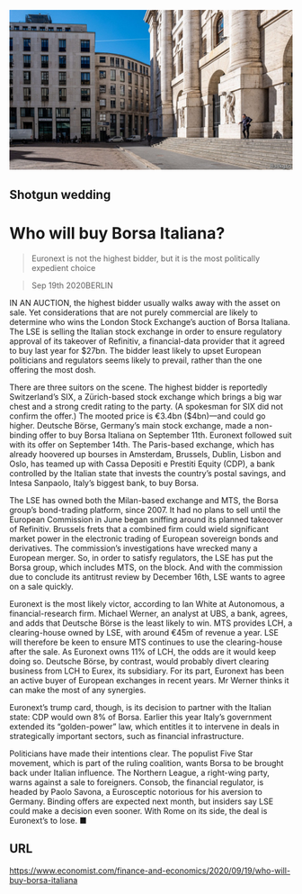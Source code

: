 ![](./images/20200919_FNP503.jpg)

## Shotgun wedding

# Who will buy Borsa Italiana?

> Euronext is not the highest bidder, but it is the most politically expedient choice

> Sep 19th 2020BERLIN

IN AN AUCTION, the highest bidder usually walks away with the asset on sale. Yet considerations that are not purely commercial are likely to determine who wins the London Stock Exchange’s auction of Borsa Italiana. The LSE is selling the Italian stock exchange in order to ensure regulatory approval of its takeover of Refinitiv, a financial-data provider that it agreed to buy last year for $27bn. The bidder least likely to upset European politicians and regulators seems likely to prevail, rather than the one offering the most dosh.

There are three suitors on the scene. The highest bidder is reportedly Switzerland’s SIX, a Zürich-based stock exchange which brings a big war chest and a strong credit rating to the party. (A spokesman for SIX did not confirm the offer.) The mooted price is €3.4bn ($4bn)—and could go higher. Deutsche Börse, Germany’s main stock exchange, made a non-binding offer to buy Borsa Italiana on September 11th. Euronext followed suit with its offer on September 14th. The Paris-based exchange, which has already hoovered up bourses in Amsterdam, Brussels, Dublin, Lisbon and Oslo, has teamed up with Cassa Depositi e Prestiti Equity (CDP), a bank controlled by the Italian state that invests the country’s postal savings, and Intesa Sanpaolo, Italy’s biggest bank, to buy Borsa.

The LSE has owned both the Milan-based exchange and MTS, the Borsa group’s bond-trading platform, since 2007. It had no plans to sell until the European Commission in June began sniffing around its planned takeover of Refinitiv. Brussels frets that a combined firm could wield significant market power in the electronic trading of European sovereign bonds and derivatives. The commission’s investigations have wrecked many a European merger. So, in order to satisfy regulators, the LSE has put the Borsa group, which includes MTS, on the block. And with the commission due to conclude its antitrust review by December 16th, LSE wants to agree on a sale quickly.

Euronext is the most likely victor, according to Ian White at Autonomous, a financial-research firm. Michael Werner, an analyst at UBS, a bank, agrees, and adds that Deutsche Börse is the least likely to win. MTS provides LCH, a clearing-house owned by LSE, with around €45m of revenue a year. LSE will therefore be keen to ensure MTS continues to use the clearing-house after the sale. As Euronext owns 11% of LCH, the odds are it would keep doing so. Deutsche Börse, by contrast, would probably divert clearing business from LCH to Eurex, its subsidiary. For its part, Euronext has been an active buyer of European exchanges in recent years. Mr Werner thinks it can make the most of any synergies.

Euronext’s trump card, though, is its decision to partner with the Italian state: CDP would own 8% of Borsa. Earlier this year Italy’s government extended its “golden-power” law, which entitles it to intervene in deals in strategically important sectors, such as financial infrastructure.

Politicians have made their intentions clear. The populist Five Star movement, which is part of the ruling coalition, wants Borsa to be brought back under Italian influence. The Northern League, a right-wing party, warns against a sale to foreigners. Consob, the financial regulator, is headed by Paolo Savona, a Eurosceptic notorious for his aversion to Germany. Binding offers are expected next month, but insiders say LSE could make a decision even sooner. With Rome on its side, the deal is Euronext’s to lose. ■

## URL

https://www.economist.com/finance-and-economics/2020/09/19/who-will-buy-borsa-italiana
